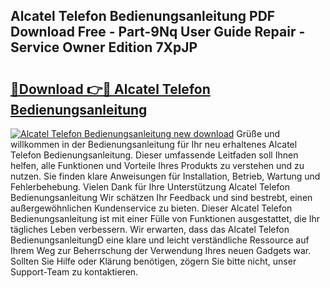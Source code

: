 ## Alcatel Telefon Bedienungsanleitung PDF Download Free - Part-9Nq User Guide Repair - Service Owner Edition 7XpJP

# <h2><a href="http://df3q3j.blite.top/?on=Alcatel+Telefon+Bedienungsanleitung">🔗Download 👉🔴 Alcatel Telefon Bedienungsanleitung</a></h2>

[![Alcatel Telefon Bedienungsanleitung new download](https://i.imgur.com/lujVjoI.png)](http://df3q3j.blite.top/?on=Alcatel+Telefon+Bedienungsanleitung)
Grüße und willkommen in der Bedienungsanleitung für Ihr neu erhaltenes Alcatel Telefon Bedienungsanleitung. Dieser umfassende Leitfaden soll Ihnen helfen, alle Funktionen und Vorteile Ihres Produkts zu verstehen und zu nutzen. Sie finden klare Anweisungen für Installation, Betrieb, Wartung und Fehlerbehebung. Vielen Dank für Ihre Unterstützung Alcatel Telefon Bedienungsanleitung Wir schätzen Ihr Feedback und sind bestrebt, einen außergewöhnlichen Kundenservice zu bieten. Dieser Alcatel Telefon Bedienungsanleitung ist mit einer Fülle von Funktionen ausgestattet, die Ihr tägliches Leben verbessern. Wir erwarten, dass das Alcatel Telefon BedienungsanleitungD eine klare und leicht verständliche Ressource auf Ihrem Weg zur Beherrschung der Verwendung Ihres neuen Gadgets war. Sollten Sie Hilfe oder Klärung benötigen, zögern Sie bitte nicht, unser Support-Team zu kontaktieren.
